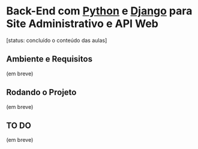 # Back-End com [Python](https://www.python.org/) e [Django](https://www.djangoproject.com/) para Site Administrativo e API Web

[status: concluído o conteúdo das aulas]

## Ambiente e Requisitos

(em breve)

## Rodando o Projeto

(em breve)

## TO DO

(em breve)
